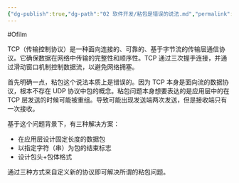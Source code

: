 ```yaml
---
{"dg-publish":true,"dg-path":"02 软件开发/粘包是错误的说法.md","permalink":"/02 软件开发/粘包是错误的说法/","created":"2022-07-20T15:41:49.000+08:00","updated":"2025-03-21T14:14:05.793+08:00"}
---
```


#Ofilm

TCP（传输控制协议）是一种面向连接的、可靠的、基于字节流的传输层通信协议。它确保数据在网络中传输的完整性和顺序性。TCP 通过三次握手连接，并通过滑动窗口机制控制数据流，以避免网络拥塞。

首先明确一点，粘包这个说法本质上是错误的。因为 TCP 本身是面向流的数据协议，根本不存在 UDP 协议中包的概念。粘包问题本身想要表达的是应用层中的在 TCP 层发送的时候可能被重组。导致可能出现发送端两次发送，但是接收端只有一次接收。

基于这个问题背景下，有三种解决方案：

- 在应用层设计固定长度的数据包
- 以指定字符（串）为包的结束标志
- 设计包头+包体格式

通过三种方式来自定义新的协议即可解决所谓的粘包问题。